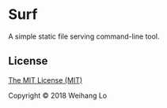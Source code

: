 # Surf

A simple static file serving command-line tool.

## License

[The MIT License (MIT)](LICENSE)

Copyright © 2018 Weihang Lo
